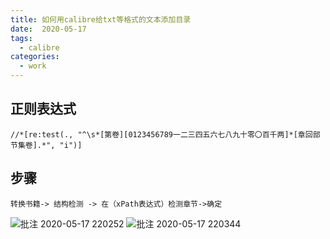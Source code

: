 ```yaml
---
title: 如何用calibre给txt等格式的文本添加目录
date:  2020-05-17
tags:
  - calibre
categories:
  - work
---
```


## 正则表达式

```re
//*[re:test(., "^\s*[第卷][0123456789一二三四五六七八九十零〇百千两]*[章回部节集卷].*", "i")]
```

## 步骤

```plaintext
转换书籍-> 结构检测 -> 在（xPath表达式）检测章节->确定
```

![批注 2020-05-17 220252](https://gitee.com/snowyan/image/raw/master/1589724368_20200517220548287_13756.png)
![批注 2020-05-17 220344](https://gitee.com/snowyan/image/raw/master/1589724369_20200517220558741_23408.png)
